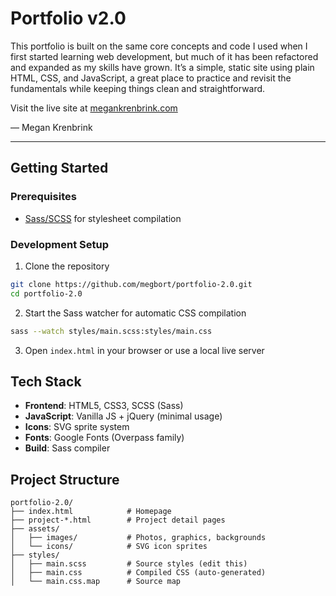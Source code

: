 # Portfolio v2.0

This portfolio is built on the same core concepts and code I used when I first started learning web development, but much of it has been refactored and expanded as my skills have grown. It’s a simple, static site using plain HTML, CSS, and JavaScript, a great place to practice and revisit the fundamentals while keeping things clean and straightforward.

Visit the live site at [megankrenbrink.com](https://megankrenbrink.com)

— Megan Krenbrink
<br>

---

## Getting Started

### Prerequisites

- [Sass/SCSS](https://sass-lang.com/install) for stylesheet compilation

### Development Setup

1. Clone the repository

```bash
git clone https://github.com/megbort/portfolio-2.0.git
cd portfolio-2.0
```

2. Start the Sass watcher for automatic CSS compilation

```bash
sass --watch styles/main.scss:styles/main.css
```

3. Open `index.html` in your browser or use a local live server

## Tech Stack

- **Frontend**: HTML5, CSS3, SCSS (Sass)
- **JavaScript**: Vanilla JS + jQuery (minimal usage)
- **Icons**: SVG sprite system
- **Fonts**: Google Fonts (Overpass family)
- **Build**: Sass compiler

## Project Structure

```
portfolio-2.0/
├── index.html            # Homepage
├── project-*.html        # Project detail pages
├── assets/
│   ├── images/           # Photos, graphics, backgrounds
│   └── icons/            # SVG icon sprites
├── styles/
│   ├── main.scss         # Source styles (edit this)
│   ├── main.css          # Compiled CSS (auto-generated)
│   └── main.css.map      # Source map
```
